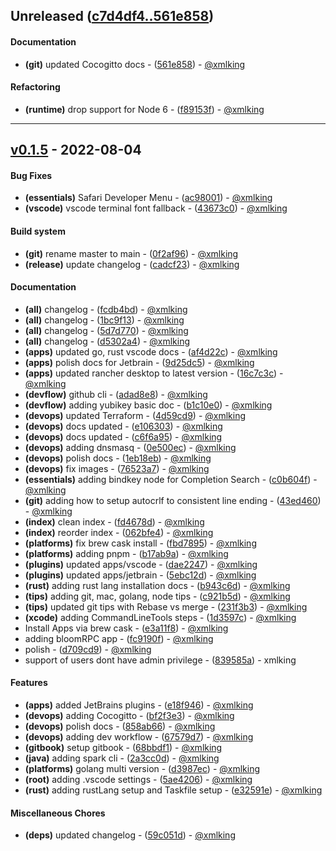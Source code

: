 ## Unreleased ([c7d4df4..561e858](https://github.com/xmlking/macbooksetup/compare/c7d4df4..561e858))
#### Documentation
- **(git)** updated Cocogitto docs - ([561e858](https://github.com/xmlking/macbooksetup/commit/561e858863b17c000e90845ef89f1063b6fe3638)) - [@xmlking](https://github.com/xmlking)
#### Refactoring
- **(runtime)** drop support for Node 6 - ([f89153f](https://github.com/xmlking/macbooksetup/commit/f89153feed297bfba3b7b969bf401260c082e02e)) - [@xmlking](https://github.com/xmlking)

- - -

## [v0.1.5](https://github.com/xmlking/macbooksetup/compare/6c9b9133b0107499cb8445b89902310ffbc219f1..v0.1.5) - 2022-08-04
#### Bug Fixes
- **(essentials)** Safari Developer Menu - ([ac98001](https://github.com/xmlking/macbooksetup/commit/ac980013222890ed0962b34455bbf9739110c0f5)) - [@xmlking](https://github.com/xmlking)
- **(vscode)** vscode terminal font fallback - ([43673c0](https://github.com/xmlking/macbooksetup/commit/43673c02bbf9771dec73861b011511ef9d0c835d)) - [@xmlking](https://github.com/xmlking)
#### Build system
- **(git)** rename master to main - ([0f2af96](https://github.com/xmlking/macbooksetup/commit/0f2af96a5caab6b5db8b5e54e7011b8b50e08ee4)) - [@xmlking](https://github.com/xmlking)
- **(release)** update changelog - ([cadcf23](https://github.com/xmlking/macbooksetup/commit/cadcf23ddb9841f34c056b477114af620430c5bf)) - [@xmlking](https://github.com/xmlking)
#### Documentation
- **(all)** changelog - ([fcdb4bd](https://github.com/xmlking/macbooksetup/commit/fcdb4bdbe84a33dcae7b44f8285c01781fb40725)) - [@xmlking](https://github.com/xmlking)
- **(all)** changelog - ([1bc9f13](https://github.com/xmlking/macbooksetup/commit/1bc9f134f51059a0f2111f334eea5995115cdad1)) - [@xmlking](https://github.com/xmlking)
- **(all)** changelog - ([5d7d770](https://github.com/xmlking/macbooksetup/commit/5d7d770deec1b6e6532a763297c89ecf12bd1d96)) - [@xmlking](https://github.com/xmlking)
- **(all)** changelog - ([d5302a4](https://github.com/xmlking/macbooksetup/commit/d5302a4a9e1da801518a86d06f890ddb93c18b22)) - [@xmlking](https://github.com/xmlking)
- **(apps)** updated go, rust vscode docs - ([af4d22c](https://github.com/xmlking/macbooksetup/commit/af4d22cc922677762867c1bdb55a8213b9d02b9a)) - [@xmlking](https://github.com/xmlking)
- **(apps)** polish docs for Jetbrain - ([9d25dc5](https://github.com/xmlking/macbooksetup/commit/9d25dc5525ad7a2297d7bf1f110051bff3147a78)) - [@xmlking](https://github.com/xmlking)
- **(apps)** updated rancher desktop to latest version - ([16c7c3c](https://github.com/xmlking/macbooksetup/commit/16c7c3c0e0d88fe44e7aa0377ef977d67f034205)) - [@xmlking](https://github.com/xmlking)
- **(devflow)** github cli - ([adad8e8](https://github.com/xmlking/macbooksetup/commit/adad8e85f7a43eaf4cb443e6f332efe62d893c77)) - [@xmlking](https://github.com/xmlking)
- **(devflow)** adding yubikey basic doc - ([b1c10e0](https://github.com/xmlking/macbooksetup/commit/b1c10e048a44b669a1873ae39ab1e4640e24a2dc)) - [@xmlking](https://github.com/xmlking)
- **(devops)** updated Terraform - ([4d59cd9](https://github.com/xmlking/macbooksetup/commit/4d59cd981e5186031a48046ce6938aa469b5167c)) - [@xmlking](https://github.com/xmlking)
- **(devops)** docs updated - ([e106303](https://github.com/xmlking/macbooksetup/commit/e1063036490e3df5342717726ddebf000f9adb80)) - [@xmlking](https://github.com/xmlking)
- **(devops)** docs updated - ([c6f6a95](https://github.com/xmlking/macbooksetup/commit/c6f6a953e689534b17d226c92e278f527f11a19b)) - [@xmlking](https://github.com/xmlking)
- **(devops)** adding dnsmasq - ([0e500ec](https://github.com/xmlking/macbooksetup/commit/0e500ecf706b5366630db34710f0ca0a978e6d3a)) - [@xmlking](https://github.com/xmlking)
- **(devops)** polish docs - ([1eb18eb](https://github.com/xmlking/macbooksetup/commit/1eb18eb9045914b0c2c64222a177f654b9157f73)) - [@xmlking](https://github.com/xmlking)
- **(devops)** fix images - ([76523a7](https://github.com/xmlking/macbooksetup/commit/76523a71c8db43b8ad3d9acadcc3d52a925cabc6)) - [@xmlking](https://github.com/xmlking)
- **(essentials)** adding bindkey node for Completion Search - ([c0b604f](https://github.com/xmlking/macbooksetup/commit/c0b604f0ac509bde6be47575638ca4e20c6ad166)) - [@xmlking](https://github.com/xmlking)
- **(git)** adding how to setup autocrlf to consistent line ending - ([43ed460](https://github.com/xmlking/macbooksetup/commit/43ed460d60175913be5438b3f9647567cfbf80f2)) - [@xmlking](https://github.com/xmlking)
- **(index)** clean index - ([fd4678d](https://github.com/xmlking/macbooksetup/commit/fd4678d6b82da11dbaa997c6a7898b98852696fe)) - [@xmlking](https://github.com/xmlking)
- **(index)** reorder index - ([062bfe4](https://github.com/xmlking/macbooksetup/commit/062bfe49958e8ef0ee12a3d3e100bd736e1f4a63)) - [@xmlking](https://github.com/xmlking)
- **(platforms)** fix brew cask install - ([fbd7895](https://github.com/xmlking/macbooksetup/commit/fbd78950f3030e38430c074aabc2e88b6b9e9258)) - [@xmlking](https://github.com/xmlking)
- **(platforms)** adding pnpm - ([b17ab9a](https://github.com/xmlking/macbooksetup/commit/b17ab9a036097bab2b3188c7dfc29985de73b250)) - [@xmlking](https://github.com/xmlking)
- **(plugins)** updated apps/vscode - ([dae2247](https://github.com/xmlking/macbooksetup/commit/dae22472efe737853879cb10a78f735ed32dd51c)) - [@xmlking](https://github.com/xmlking)
- **(plugins)** updated apps/jetbrain - ([5ebc12d](https://github.com/xmlking/macbooksetup/commit/5ebc12deebc75a7e316eb248a310cf78bebf54fe)) - [@xmlking](https://github.com/xmlking)
- **(rust)** adding rust lang installation docs - ([b943c6d](https://github.com/xmlking/macbooksetup/commit/b943c6d08af8cff4d192791c4c22ff0cbc7cadd4)) - [@xmlking](https://github.com/xmlking)
- **(tips)** adding git, mac, golang, node tips - ([c921b5d](https://github.com/xmlking/macbooksetup/commit/c921b5dd577d79fad0166514418c9a330b3ea4ba)) - [@xmlking](https://github.com/xmlking)
- **(tips)** updated git tips with Rebase vs merge - ([231f3b3](https://github.com/xmlking/macbooksetup/commit/231f3b3d9e9fdd189294d7b45976534fb1efe714)) - [@xmlking](https://github.com/xmlking)
- **(xcode)** adding CommandLineTools steps - ([1d3597c](https://github.com/xmlking/macbooksetup/commit/1d3597c2cbb8ecf1f79b45af48789987381611f6)) - [@xmlking](https://github.com/xmlking)
- Install Apps via brew cask - ([e3a11f8](https://github.com/xmlking/macbooksetup/commit/e3a11f8360cf090eee878f20394dd51d203a07e2)) - [@xmlking](https://github.com/xmlking)
- adding bloomRPC app - ([fc9190f](https://github.com/xmlking/macbooksetup/commit/fc9190f02daec3ff795e6bc0286dbf792d12f236)) - [@xmlking](https://github.com/xmlking)
- polish - ([d709cd9](https://github.com/xmlking/macbooksetup/commit/d709cd9910573d77fc14f75c15e164551ccbcd66)) - [@xmlking](https://github.com/xmlking)
- support of users dont have admin privilege - ([839585a](https://github.com/xmlking/macbooksetup/commit/839585a374009f73dd5864e21ac44b65397bfa33)) - xmlking
#### Features
- **(apps)** added JetBrains plugins - ([e18f946](https://github.com/xmlking/macbooksetup/commit/e18f946e0254f2e0c4671bbcba31c7b14bc6ac5e)) - [@xmlking](https://github.com/xmlking)
- **(devops)** adding Cocogitto - ([bf2f3e3](https://github.com/xmlking/macbooksetup/commit/bf2f3e3c7c530b38a7b16ee0211f7c0164fd26ce)) - [@xmlking](https://github.com/xmlking)
- **(devops)** polish docs - ([858ab66](https://github.com/xmlking/macbooksetup/commit/858ab661be3c54c81d6194442eb4005a91860f99)) - [@xmlking](https://github.com/xmlking)
- **(devops)** adding dev workflow - ([67579d7](https://github.com/xmlking/macbooksetup/commit/67579d775334ac2b61dfe2ebc283e8115972a89b)) - [@xmlking](https://github.com/xmlking)
- **(gitbook)** setup gitbook - ([68bbdf1](https://github.com/xmlking/macbooksetup/commit/68bbdf189fcc8e87f4cff953f691fa2ae2ee2289)) - [@xmlking](https://github.com/xmlking)
- **(java)** adding spark cli - ([2a3cc0d](https://github.com/xmlking/macbooksetup/commit/2a3cc0dcd1ade738370abc5f3e90c49087b29d48)) - [@xmlking](https://github.com/xmlking)
- **(platforms)** golang multi version - ([d3987ec](https://github.com/xmlking/macbooksetup/commit/d3987ec1008e42ac014941680c0096bba028c1b4)) - [@xmlking](https://github.com/xmlking)
- **(root)** adding .vscode settings - ([5ae4206](https://github.com/xmlking/macbooksetup/commit/5ae4206ec91a9019cd6b298f6ea0797771da203e)) - [@xmlking](https://github.com/xmlking)
- **(rust)** adding rustLang setup and Taskfile setup - ([e32591e](https://github.com/xmlking/macbooksetup/commit/e32591ed1688b5adb585e61a909f97d96ab117cf)) - [@xmlking](https://github.com/xmlking)
#### Miscellaneous Chores
- **(deps)** updated changelog - ([59c051d](https://github.com/xmlking/macbooksetup/commit/59c051ded8c97d85efe174c37e2309262e6b4e4f)) - [@xmlking](https://github.com/xmlking)

